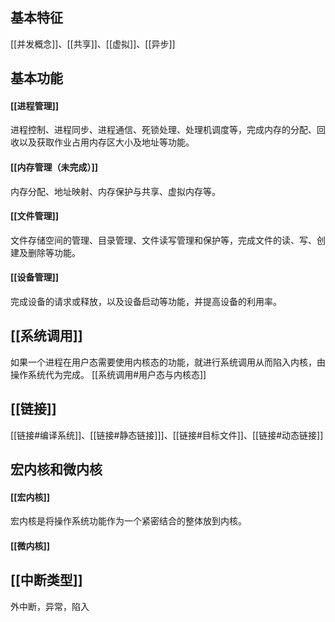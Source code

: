 ## 基本特征
[[并发概念]]、[[共享]]、[[虚拟]]、[[异步]]

## 基本功能
#### [[进程管理]]
进程控制、进程同步、进程通信、死锁处理、处理机调度等，完成内存的分配、回收以及获取作业占用内存区大小及地址等功能。
#### [[内存管理（未完成）]]
内存分配、地址映射、内存保护与共享、虚拟内存等。
#### [[文件管理]]
文件存储空间的管理、目录管理、文件读写管理和保护等，完成文件的读、写、创建及删除等功能。
#### [[设备管理]]
完成设备的请求或释放，以及设备启动等功能，并提高设备的利用率。

## [[系统调用]]
如果一个进程在用户态需要使用内核态的功能，就进行系统调用从而陷入内核，由操作系统代为完成。
[[系统调用#用户态与内核态]]

## [[链接]]
[[链接#编译系统]]、[[链接#静态链接]]]、[[链接#目标文件]]、[[链接#动态链接]]
## 宏内核和微内核
#### [[宏内核]]
宏内核是将操作系统功能作为一个紧密结合的整体放到内核。
#### [[微内核]]

## [[中断类型]]
外中断，异常，陷入


